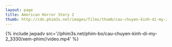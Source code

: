 ```yaml
---
layout: page
title: American Horror Story 2
thumb: http://cdn.phim3s.net/images/films/thumb/cau-chuyen-kinh-di-my-2-american-horror-story-2-2012.jpg
---
```

{% include jwpadv src='//phim3s.net/phim-bo/cau-chuyen-kinh-di-my-2_3330/xem-phim//video.mp4' %}